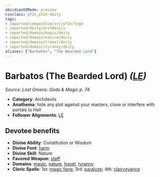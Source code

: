 ```yaml
---
obsidianUIMode: preview
cssclass: pf2e,pf2e-deity
tags:
- imported/compendium/src/pf2e/logm
- imported/deity/archdevils
- imported/domain/magic/deity
- imported/domain/nature/deity
- imported/domain/travel/deity
- imported/domain/tyranny/deity
aliases: ["Barbatos", "The Bearded Lord"]
---
```

# Barbatos (The Bearded Lord) *([LE](lawful-evil-b1.md))*  
*Source: Lost Omens: Gods & Magic p. 74*  

- **Category**: Archdevils
- **Anathema**: hide any plot against your masters, close or interfere with portals to Hell
- **Follower Alignments**: [LE](lawful-evil-b1.md)

## Devotee benefits

- **Divine Ability**: Constitution or Wisdom
- **Divine Font**: [harm](../../spells/harm.md)
- **Divine Skill**: Nature
- **Favored Weapon**: [staff](../../equipment/items/staff.md)
- **Domains**: [magic](../domains.md#Magic), [nature](../domains.md#Nature), [travel](../domains.md#Travel), [tyranny](../domains.md#Tyranny)
- **Cleric Spells**: 1st: [magic fang](../../spells/magic-fang.md); 3rd: [paralyze](../../spells/paralyze.md); 4th: [clairvoyance](../../spells/clairvoyance.md)